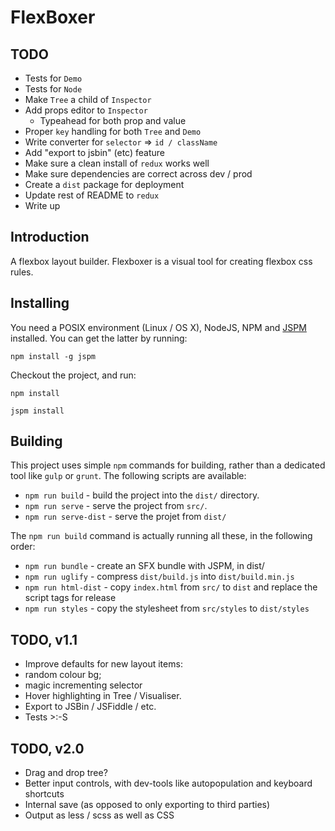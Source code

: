 FlexBoxer
=========

## TODO

* Tests for `Demo`
* Tests for `Node`
* Make `Tree` a child of `Inspector`
* Add props editor to `Inspector`
  * Typeahead for both prop and value
* Proper `key` handling for both `Tree` and `Demo`
* Write converter for `selector` => `id / className`
* Add "export to jsbin" (etc) feature
* Make sure a clean install of `redux` works well
* Make sure dependencies are correct across dev / prod
* Create a `dist` package for deployment
* Update rest of README to `redux`
* Write up

## Introduction

A flexbox layout builder.  Flexboxer is a visual tool for creating flexbox css rules.

## Installing

You need a POSIX environment (Linux / OS X), NodeJS, NPM and [JSPM](https://jspm.io) installed.  You can get the latter by running:

`npm install -g jspm`

Checkout the project, and run:

`npm install`

`jspm install`

## Building

This project uses simple `npm` commands for building, rather than a dedicated tool like `gulp` or `grunt`.  The following scripts are available:


* `npm run build` - build the project into the `dist/` directory.
* `npm run serve` - serve the project from `src/`.
* `npm run serve-dist` - serve the projet from `dist/`

The `npm run build` command is actually running all these, in the following order:

* `npm run bundle` - create an SFX bundle with JSPM, in dist/
* `npm run uglify` - compress `dist/build.js` into `dist/build.min.js`
* `npm run html-dist` - copy `index.html` from `src/` to `dist` and replace the script tags for release
* `npm run styles` - copy the stylesheet from `src/styles` to `dist/styles`


## TODO, v1.1

* Improve defaults for new layout items:
* random colour bg;
* magic incrementing selector
* Hover highlighting in Tree / Visualiser.
* Export to JSBin / JSFiddle / etc.
* Tests >:-S

## TODO, v2.0

* Drag and drop tree?
* Better input controls, with dev-tools like autopopulation and keyboard shortcuts
* Internal save (as opposed to only exporting to third parties)
* Output as less / scss as well as CSS
